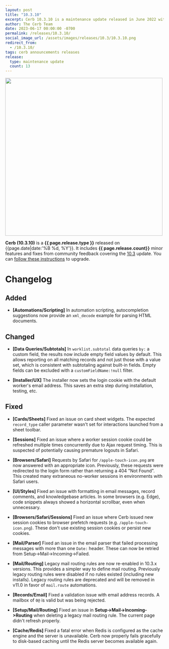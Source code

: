 ```yaml
---
layout: post
title: "10.3.10"
excerpt: Cerb 10.3.10 is a maintenance update released in June 2022 with 13 improvements from community feedback.
author: The Cerb Team
date: 2023-06-17 00:00:00 -0700
permalink: /releases/10.3.10/
social_image_url: /assets/images/releases/10.3/10.3.10.png
redirect_from:
  - /10.3.10/
tags: cerb announcements releases
release:
  type: maintenance update
  count: 13
---
```


<div class="cerb-screenshot">
<img src="{{page.social_image_url}}" class="screenshot" width="500">
</div>

**Cerb (10.3.10)** is a **{{ page.release.type }}** released on {{page.date|date:'%B %d, %Y'}}. It includes **{{ page.release.count}}** minor features and fixes from community feedback covering the [10.3](/releases/10.3/) update.  You can [follow these instructions](/docs/upgrading/) to upgrade.

# Changelog

## Added

* **[Automations/Scripting]** In automation scripting, autocompletion suggestions now provide an `xml_decode` example for parsing HTML documents.

## Changed

* **[Data Queries/Subtotals]** In `worklist.subtotal` data queries `by:` a custom field, the results now include empty field values by default. This allows reporting on all matching records and not just those with a value set, which is consistent with subtotaling against built-in fields. Empty fields can be excluded with a `customFieldName:!null` filter.

* **[Installer/UX]** The installer now sets the login cookie with the default worker's email address. This saves an extra step during installation, testing, etc.

## Fixed

* **[Cards/Sheets]** Fixed an issue on card sheet widgets. The expected `record_type` caller parameter wasn't set for interactions launched from a sheet toolbar.
  
* **[Sessions]** Fixed an issue where a worker session cookie could be refreshed multiple times concurrently due to Ajax request timing. This is suspected of potentially causing premature logouts in Safari.

* **[Browsers/Safari]** Requests by Safari for `/apple-touch-icon.png` are now answered with an appropriate icon. Previously, these requests were redirected to the login form rather than returning a 404 "Not Found". This created many extraneous no-worker sessions in environments with Safari users.

* **[UI/Styles]** Fixed an issue with formatting in email messages, record comments, and knowledgebase articles. In some browsers (e.g. Edge), code snippets always showed a horizontal scrollbar, even when unnecessary.

* **[Browsers/Safari/Sessions]** Fixed an issue where Cerb issued new session cookies to browser prefetch requests (e.g. `/apple-touch-icon.png`). These don't use existing session cookies or persist new cookies.

* **[Mail/Parser]** Fixed an issue in the email parser that failed processing messages with more than one `Date:` header. These can now be retried from Setup->Mail->Incoming->Failed.

* **[Mail/Routing]** Legacy mail routing rules are now re-enabled in 10.3.x versions. This provides a simpler way to define mail routing. Previously legacy routing rules were disabled if no rules existed (including new installs). Legacy routing rules are deprecated and will be removed in v11.0 in favor of `mail.route` automations.

* **[Records/Email]** Fixed a validation issue with email address records. A mailbox of `0@` is valid but was being rejected.

* **[Setup/Mail/Routing]** Fixed an issue in **Setup->Mail->Incoming->Routing** when deleting a legacy mail routing rule. The current page didn't refresh properly.

* **[Cache/Redis]** Fixed a fatal error when Redis is configured as the cache engine and the server is unavailable. Cerb now properly fails gracefully to disk-based caching until the Redis server becomes available again.